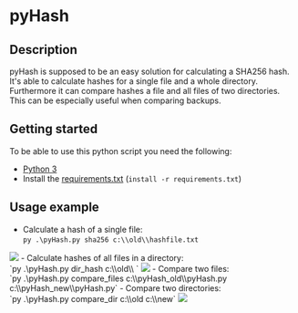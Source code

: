 # pyHash
## Description
pyHash is supposed to be an easy solution for calculating a SHA256 hash.
It's able to calculate hashes for a single file and a whole directory. Furthermore it can compare hashes a file and all files of two directories.
This can be especially useful when comparing backups.

## Getting started
To be able to use this python script you need the following:
- [Python 3](https://www.python.org/downloads/)
- Install the [requirements.txt](requirements.txt) (`install -r requirements.txt`)
## Usage example
- Calculate a hash of a single file:<br>
`py .\pyHash.py sha256 c:\\old\\hashfile.txt`
<img src="https://media.discordapp.net/attachments/372016926915821579/1028469746326306826/unknown.png">
- Calculate hashes of all files in a directory:<br>
`py .\pyHash.py dir_hash c:\\old\\ `
<img src="https://cdn.discordapp.com/attachments/372016926915821579/1028468501662412860/unknown.png">
- Compare two files:<br>
`py .\pyHash.py compare_files c:\\pyHash_old\\pyHash.py  c:\\pyHash_new\\pyHash.py`
- Compare two directories:<br>
`py .\pyHash.py compare_dir c:\\old c:\\new`
<img src="https://cdn.discordapp.com/attachments/372016926915821579/1028466876579319819/unknown.png">



